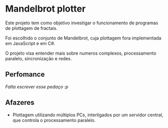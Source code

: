 # Mandelbrot plotter

Este projeto tem como objetivo investigar o funcionamento de programas de plottagem de fractais.

Foi escolhido o conjunto de Mandelbrot, cuja plottagem fora implementada em JavaScript e em C#.

O projeto visa entender mais sobre numeros complexos, processamento paralelo, sincronização e redes.

## Perfomance
*Falta escrever esse pedaço :p*

## Afazeres
- Plottagem utilizando múltiplos PCs, interligados por um servidor central, que controla o processamento paralelo.
